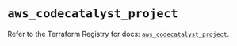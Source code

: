 # `aws_codecatalyst_project`

Refer to the Terraform Registry for docs: [`aws_codecatalyst_project`](https://registry.terraform.io/providers/hashicorp/aws/5.97.0/docs/resources/codecatalyst_project).
